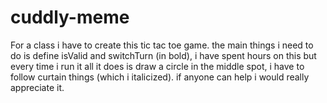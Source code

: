# cuddly-meme
For a class i have to create this tic tac toe game. the main things i need to do is define isValid and switchTurn (in bold), i have spent hours on this but every time i run it all it does is draw a circle in the middle spot, i have to follow curtain things (which i italicized). if anyone can help i would really appreciate it.
